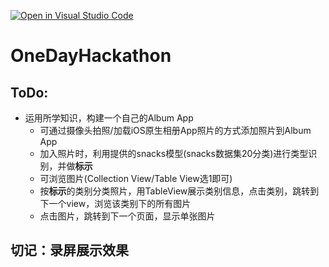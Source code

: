 [![Open in Visual Studio Code](https://classroom.github.com/assets/open-in-vscode-f059dc9a6f8d3a56e377f745f24479a46679e63a5d9fe6f495e02850cd0d8118.svg)](https://classroom.github.com/online_ide?assignment_repo_id=6614826&assignment_repo_type=AssignmentRepo)
# OneDayHackathon

## ToDo:
- 运用所学知识，构建一个自己的Album App
  -  可通过摄像头拍照/加载iOS原生相册App照片的方式添加照片到Album App
  -  加入照片时，利用提供的snacks模型(snacks数据集20分类)进行类型识别，并做**标示**
  -  可浏览图片(Collection View/Table View选1即可)
  -  按**标示**的类别分类照片，用TableView展示类别信息，点击类别，跳转到下一个view，浏览该类别下的所有图片
  -  点击图片，跳转到下一个页面，显示单张图片


## 切记：录屏展示效果
